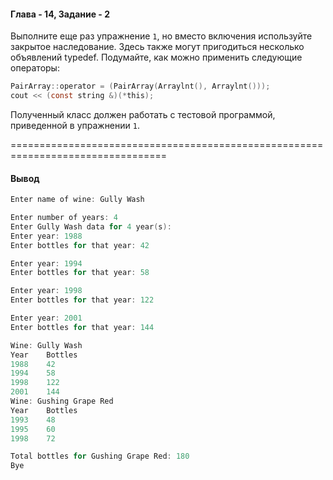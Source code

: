 #### Глава - 14, Задание - 2 ####

Выполните еще раз упражнение ```1```, но вместо включения используйте закрытое
наследование. Здесь также могут пригодиться несколько объявлений typedef.
Подумайте, как можно применить следующие операторы:

```objectivec
PairArray::operator = (PairArray(Arraylnt(), Arraylnt()));
cout << (const string &)(*this);
```

Полученный класс должен работать с тестовой программой, приведенной в
упражнении ```1```.

=================================================================================
#### Вывод ####
```objectivec
Enter name of wine: Gully Wash

Enter number of years: 4
Enter Gully Wash data for 4 year(s):
Enter year: 1988
Enter bottles for that year: 42

Enter year: 1994
Enter bottles for that year: 58

Enter year: 1998
Enter bottles for that year: 122

Enter year: 2001
Enter bottles for that year: 144

Wine: Gully Wash
Year    Bottles
1988    42
1994    58
1998    122
2001    144
Wine: Gushing Grape Red
Year    Bottles
1993    48
1995    60
1998    72

Total bottles for Gushing Grape Red: 180
Bye
```